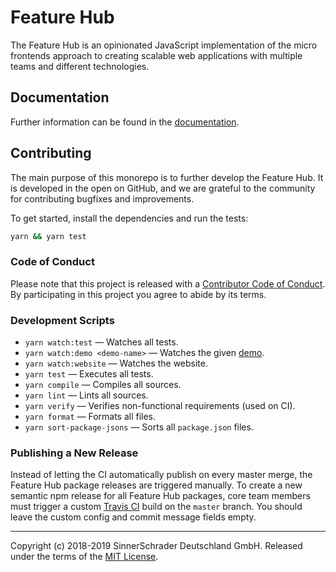 # Feature Hub

The Feature Hub is an opinionated JavaScript implementation of the micro
frontends approach to creating scalable web applications with multiple teams and
different technologies.

## Documentation

Further information can be found in the [documentation][documentation].

## Contributing

The main purpose of this monorepo is to further develop the Feature Hub. It is
developed in the open on GitHub, and we are grateful to the community for
contributing bugfixes and improvements.

To get started, install the dependencies and run the tests:

```sh
yarn && yarn test
```

### Code of Conduct

Please note that this project is released with a [Contributor Code of
Conduct][code-of-conduct]. By participating in this project you agree to abide
by its terms.

### Development Scripts

- `yarn watch:test` — Watches all tests.
- `yarn watch:demo <demo-name>` — Watches the given
  [demo][demos-package-getting-started].
- `yarn watch:website` — Watches the website.
- `yarn test` — Executes all tests.
- `yarn compile` — Compiles all sources.
- `yarn lint` — Lints all sources.
- `yarn verify` — Verifies non-functional requirements (used on CI).
- `yarn format` — Formats all files.
- `yarn sort-package-jsons` — Sorts all `package.json` files.

### Publishing a New Release

Instead of letting the CI automatically publish on every master merge, the
Feature Hub package releases are triggered manually. To create a new semantic
npm release for all Feature Hub packages, core team members must trigger a
custom [Travis CI][travis-ci] build on the `master` branch. You should leave the
custom config and commit message fields empty.

---

Copyright (c) 2018-2019 SinnerSchrader Deutschland GmbH. Released under the
terms of the [MIT License][license].

[code-of-conduct]:
  https://github.com/sinnerschrader/feature-hub/blob/master/CODE_OF_CONDUCT.md
[demos-package-getting-started]:
  https://github.com/sinnerschrader/feature-hub/tree/master/packages/demos#getting-started
[documentation]: https://feature-hub.io/docs/getting-started/introduction.html
[license]: https://github.com/sinnerschrader/feature-hub/blob/master/LICENSE
[travis-ci]: https://travis-ci.com/sinnerschrader/feature-hub
